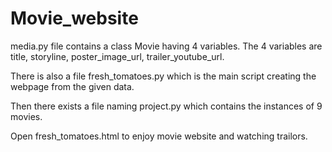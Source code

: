 # Movie_website

media.py file contains a class Movie having 4 variables. 
The 4 variables are title, storyline, poster_image_url, trailer_youtube_url.

There is also a file fresh_tomatoes.py which is the main script creating the webpage from the given data.

Then there exists a file naming project.py which contains the instances of 9 movies.

Open fresh_tomatoes.html to enjoy movie website and watching trailors.

